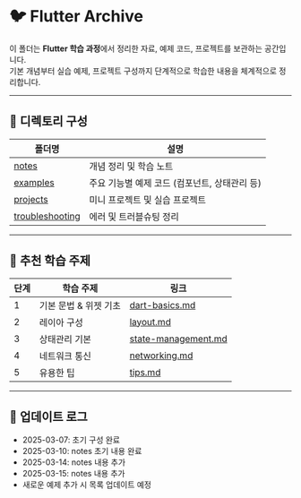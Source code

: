 # 🐦 Flutter Archive

이 폴더는 **Flutter 학습 과정**에서 정리한 자료, 예제 코드, 프로젝트를 보관하는 공간입니다.  
기본 개념부터 실습 예제, 프로젝트 구성까지 단계적으로 학습한 내용을 체계적으로 정리합니다.

---

## 📂 디렉토리 구성

| 폴더명 | 설명 |
|---|---|
| [notes](./notes) | 개념 정리 및 학습 노트 |
| [examples](./examples) | 주요 기능별 예제 코드 (컴포넌트, 상태관리 등) |
| [projects](./projects) | 미니 프로젝트 및 실습 프로젝트 |
| [troubleshooting](./troubleshooting) | 에러 및 트러블슈팅 정리 |

---

## 📖 추천 학습 주제

| 단계 | 학습 주제 | 링크 |
|---|---|---|
| 1 | 기본 문법 & 위젯 기초 | [dart-basics.md](./notes/dart-basics.md) |
| 2 | 레이아 구성 | [layout.md](./notes/layout.md) |
| 3 | 상태관리 기본 | [state-management.md](./notes/state-management.md) |
| 4 | 네트워크 통신 | [networking.md](./notes/networking.md) |
| 5 | 유용한 팁 | [tips.md](./notes/tips.md) |

---

## 📢 업데이트 로그
- 2025-03-07: 초기 구성 완료
- 2025-03-10: notes 초기 내용 완료
- 2025-03-14: notes 내용 추가
- 2025-03-15: notes 내용 추가
- 새로운 예제 추가 시 목록 업데이트 예정
